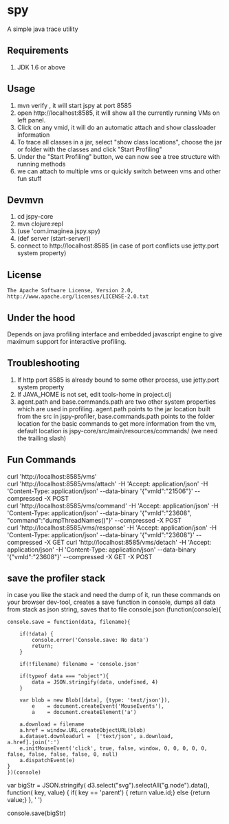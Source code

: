 # spy

A simple java trace utility

## Requirements

1. JDK 1.6 or above

## Usage

1. mvn verify , it will start jspy at port 8585
1. open http://localhost:8585, it will show all the currently running VMs on left panel.
1. Click on any vmid, it will do an automatic attach and show classloader information
1. To trace all classes in a jar, select "show class locations", choose the jar or folder with the classes and click "Start Profiling"
1. Under the "Start Profiling" button, we can now see a tree structure with running methods
1. we can attach to multiple vms or quickly switch between vms and other fun stuff 

## Devmvn
1. cd jspy-core  
1. mvn clojure:repl  
1. (use 'com.imaginea.jspy.spy)  
1. (def server (start-server))  
1. connect to http://localhost:8585 (in case of port conflicts use jetty.port system property)

## License
    
    The Apache Software License, Version 2.0, http://www.apache.org/licenses/LICENSE-2.0.txt
    

## Under the hood
Depends on java profiling interface and embedded javascript engine to give maximum support for interactive profiling.

## Troubleshooting  
1. If http port 8585 is already bound to some other process, use jetty.port system property  
1. If JAVA_HOME is not set, edit tools-home in project.clj
1. agent.path and base.commands.path are two other system properties which are used in profiling. agent.path points to the jar location built from the src in jspy-profiler, base.commands.path points to the folder location for the basic commands to get more information from the vm, default location is jspy-core/src/main/resources/commands/ (we need the trailing slash)

## Fun Commands
curl 'http://localhost:8585/vms'  
curl 'http://localhost:8585/vms/attach' -H 'Accept: application/json' -H 'Content-Type: application/json' --data-binary '{"vmId":"21506"}' --compressed -X POST  
curl 'http://localhost:8585/vms/command' -H 'Accept: application/json' -H 'Content-Type: application/json' --data-binary '{"vmId":"23608", "command":"dumpThreadNames()"}' --compressed -X POST  
curl 'http://localhost:8585/vms/response' -H 'Accept: application/json' -H 'Content-Type: application/json' --data-binary '{"vmId":"23608"}' --compressed -X GET
curl 'http://localhost:8585/vms/detach' -H 'Accept: application/json' -H 'Content-Type: application/json' --data-binary '{"vmId":"23608"}' --compressed -X GET -X POST 


## save the profiler stack
in case you like the stack and need the dump of it, run these commands
on your browser dev-tool, creates a save function in console, dumps
all data from stack as json string, saves that to file console.json
(function(console){

    console.save = function(data, filename){

        if(!data) {
            console.error('Console.save: No data')
            return;
        }

        if(!filename) filename = 'console.json'

        if(typeof data === "object"){
            data = JSON.stringify(data, undefined, 4)
        }

        var blob = new Blob([data], {type: 'text/json'}),
            e    = document.createEvent('MouseEvents'),
            a    = document.createElement('a')

        a.download = filename
        a.href = window.URL.createObjectURL(blob)
        a.dataset.downloadurl =  ['text/json', a.download, a.href].join(':')
        e.initMouseEvent('click', true, false, window, 0, 0, 0, 0, 0, false, false, false, false, 0, null)
        a.dispatchEvent(e)
    }
    })(console)
    
var bigStr = JSON.stringify( d3.select("svg").selectAll("g.node").data(), function( key, value) {
  if( key == 'parent') { return value.id;}
  else {return value;}
  }, ' ')

console.save(bigStr)
